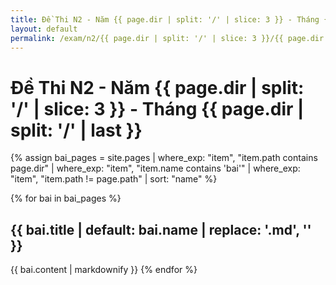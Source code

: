 ```yaml
---
title: Đề Thi N2 - Năm {{ page.dir | split: '/' | slice: 3 }} - Tháng {{ page.dir | split: '/' | last }}
layout: default
permalink: /exam/n2/{{ page.dir | split: '/' | slice: 3 }}/{{ page.dir | split: '/' | last }}/
---
```


# Đề Thi N2 - Năm {{ page.dir | split: '/' | slice: 3 }} - Tháng {{ page.dir | split: '/' | last }}

{% assign bai_pages = site.pages
  | where_exp: "item", "item.path contains page.dir"
  | where_exp: "item", "item.name contains 'bai'"
  | where_exp: "item", "item.path != page.path"
  | sort: "name" %}

{% for bai in bai_pages %}
## {{ bai.title | default: bai.name | replace: '.md', '' }}

{{ bai.content | markdownify }}
{% endfor %}